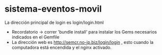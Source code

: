 sistema-eventos-movil
=====================

  La dirección principal de login es
  login/login.html

  - Recordatorio -> correr 'bundle install' para instalar los Gems necesarios indicados en el Gemfile
  - La dirección web es http://semcr.no-ip.biz/login/login , esto cuando la computadora está encendida y el nginx    activado.
